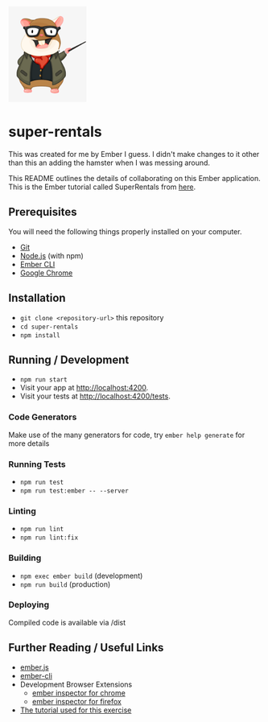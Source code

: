 ![Hamster](https://github.com/bartelsjoshuac/super-rentals/blob/master/ember-tomster.png)
# super-rentals

This was created for me by Ember I guess.  I didn't make changes to it other than this an adding the hamster when I was messing around.

This README outlines the details of collaborating on this Ember application.
This is the Ember tutorial called SuperRentals from [here](https://guides.emberjs.com/release/tutorial/part-1/).  

## Prerequisites

You will need the following things properly installed on your computer.

- [Git](https://git-scm.com/)
- [Node.js](https://nodejs.org/) (with npm)
- [Ember CLI](https://cli.emberjs.com/release/)
- [Google Chrome](https://google.com/chrome/)

## Installation

- `git clone <repository-url>` this repository
- `cd super-rentals`
- `npm install`

## Running / Development

- `npm run start`
- Visit your app at [http://localhost:4200](http://localhost:4200).
- Visit your tests at [http://localhost:4200/tests](http://localhost:4200/tests).



### Code Generators

Make use of the many generators for code, try `ember help generate` for more details

### Running Tests

- `npm run test`
- `npm run test:ember -- --server`

### Linting

- `npm run lint`
- `npm run lint:fix`

### Building

- `npm exec ember build` (development)
- `npm run build` (production)

### Deploying

Compiled code is available via /dist

## Further Reading / Useful Links

- [ember.js](https://emberjs.com/)
- [ember-cli](https://cli.emberjs.com/release/)
- Development Browser Extensions
  - [ember inspector for chrome](https://chrome.google.com/webstore/detail/ember-inspector/bmdblncegkenkacieihfhpjfppoconhi)
  - [ember inspector for firefox](https://addons.mozilla.org/en-US/firefox/addon/ember-inspector/)  
- [The tutorial used for this exercise](https://guides.emberjs.com/release/tutorial/part-1/)
